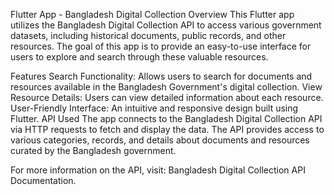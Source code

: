 Flutter App - Bangladesh Digital Collection
Overview
This Flutter app utilizes the Bangladesh Digital Collection API to access various government datasets, including historical documents, public records, and other resources. The goal of this app is to provide an easy-to-use interface for users to explore and search through these valuable resources.

Features
Search Functionality: Allows users to search for documents and resources available in the Bangladesh Government's digital collection.
View Resource Details: Users can view detailed information about each resource.
User-Friendly Interface: An intuitive and responsive design built using Flutter.
API Used
The app connects to the Bangladesh Digital Collection API via HTTP requests to fetch and display the data. The API provides access to various categories, records, and details about documents and resources curated by the Bangladesh government.

For more information on the API, visit: Bangladesh Digital Collection API Documentation.


